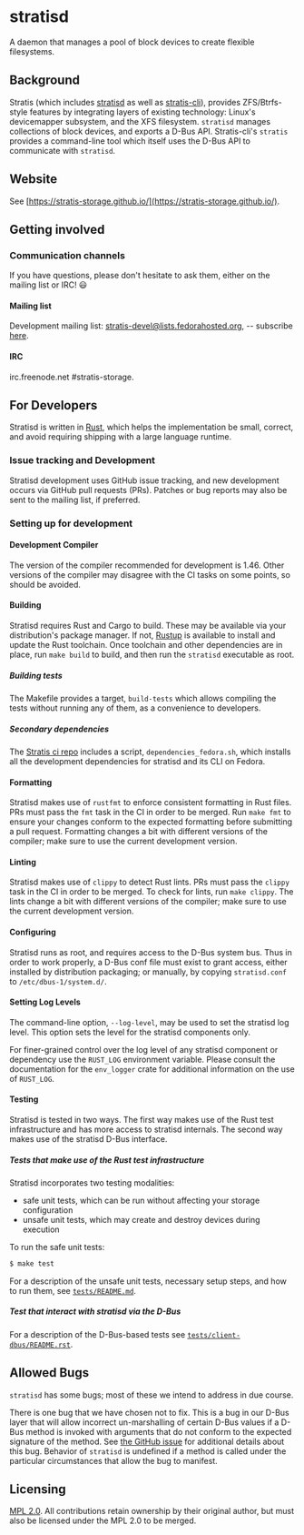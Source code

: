 # stratisd

A daemon that manages a pool of block devices to create flexible filesystems.

## Background

Stratis (which includes [stratisd](https://github.com/stratis-storage/stratisd)
as well as [stratis-cli](https://github.com/stratis-storage/stratis-cli)),
provides ZFS/Btrfs-style features by integrating layers of existing technology:
Linux's devicemapper subsystem, and the XFS filesystem. `stratisd` manages
collections of block devices, and exports a D-Bus API. Stratis-cli's `stratis`
provides a command-line tool which itself uses the D-Bus API to communicate
with `stratisd`.

## Website

See [https://stratis-storage.github.io/](https://stratis-storage.github.io/).

## Getting involved

### Communication channels

If you have questions, please don't hesitate to ask them, either on the mailing list or
IRC! :smiley:

#### Mailing list

Development mailing list: stratis-devel@lists.fedorahosted.org, -- subscribe
[here](https://lists.fedoraproject.org/admin/lists/stratis-devel.lists.fedorahosted.org/).

#### IRC

irc.freenode.net #stratis-storage.

## For Developers

Stratisd is written in [Rust](https://www.rust-lang.org), which helps the
implementation be small, correct, and avoid requiring shipping with a large
language runtime.

### Issue tracking and Development

Stratisd development uses GitHub issue tracking, and new development occurs via
GitHub pull requests (PRs). Patches or bug reports may also be sent to the
mailing list, if preferred.

### Setting up for development

#### Development Compiler
The version of the compiler recommended for development is 1.46. Other
versions of the compiler may disagree with the CI tasks on some points,
so should be avoided.

#### Building
Stratisd requires Rust and Cargo to build. These may be available via
your distribution's package manager. If not, [Rustup](https://www.rustup.rs/)
is available to install and update the Rust toolchain.
Once toolchain and other dependencies are in place, run `make build` to build, and then run the
`stratisd` executable as root.

##### Building tests
The Makefile provides a target, `build-tests` which allows compiling the
tests without running any of them, as a convenience to developers.

##### Secondary dependencies
The [Stratis ci repo](https://github.com/stratis-storage/ci) includes a
script, `dependencies_fedora.sh`, which installs all the development
dependencies for stratisd and its CLI on Fedora.

#### Formatting
Stratisd makes use of `rustfmt` to enforce consistent formatting in Rust
files.  PRs must pass the `fmt` task in the CI in order to be merged.
Run `make fmt` to ensure your changes conform to the expected formatting
before submitting a pull request. Formatting changes a bit with different
versions of the compiler; make sure to use the current development version.

#### Linting
Stratisd makes use of `clippy` to detect Rust lints. PRs must pass the
`clippy` task in the CI in order to be merged. To check for lints, run
`make clippy`. The lints change a bit with different versions of the compiler;
make sure to use the current development version.

#### Configuring

Stratisd runs as root, and requires access to the D-Bus system bus. Thus in
order to work properly, a D-Bus conf file must exist to grant access, either
installed by distribution packaging; or manually, by copying `stratisd.conf`
to `/etc/dbus-1/system.d/`.

#### Setting Log Levels
The command-line option, `--log-level`, may be used to set the stratisd log
level. This option sets the level for the stratisd components only.

For finer-grained control over the log level of any stratisd component or
dependency use the `RUST_LOG` environment variable. Please consult the
documentation for the `env_logger` crate for additional information on the use
of `RUST_LOG`.

#### Testing

Stratisd is tested in two ways. The first way makes use of the Rust test
infrastructure and has more access to stratisd internals. The second way
makes use of the stratisd D-Bus interface.

##### Tests that make use of the Rust test infrastructure
Stratisd incorporates two testing modalities:
* safe unit tests, which can be run without affecting your storage configuration
* unsafe unit tests, which may create and destroy devices during execution

To run the safe unit tests:

```bash
$ make test
```

For a description of the unsafe unit tests, necessary setup steps, and how to
run them, see [`tests/README.md`](tests/README.md).

##### Test that interact with stratisd via the D-Bus
For a description of the D-Bus-based tests see
[`tests/client-dbus/README.rst`](tests/client-dbus/README.rst).

## Allowed Bugs
`stratisd` has some bugs; most of these we intend to address in due course.

There is one bug that we have chosen not to fix. This is a bug in our D-Bus
layer that will allow incorrect un-marshalling of certain D-Bus values if
a D-Bus method is invoked with arguments that do not conform to the expected
signature of the method.  See
[the GitHub issue](https://github.com/stratis-storage/project/issues/11) for
additional details about this bug. Behavior of `stratisd` is undefined if a
method is called under the particular circumstances that allow the bug to
manifest.

## Licensing

[MPL 2.0](https://www.mozilla.org/en-US/MPL/2.0/). All
contributions retain ownership by their original author, but must also be
licensed under the MPL 2.0 to be merged.
